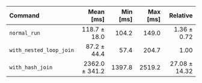 | Command | Mean [ms] | Min [ms] | Max [ms] | Relative |
|:---|---:|---:|---:|---:|
| `normal_run` | 118.7 ± 18.0 | 104.2 | 149.0 | 1.36 ± 0.72 |
| `with_nested_loop_join` | 87.2 ± 44.4 | 57.4 | 204.7 | 1.00 |
| `with_hash_join` | 2362.0 ± 341.2 | 1397.8 | 2519.2 | 27.08 ± 14.32 |
